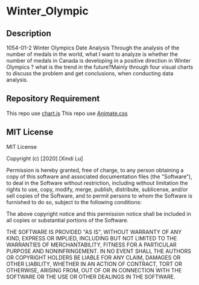 # Winter_Olympic

## Description
1054-01-2 Winter Olympics Date Analysis
 Through the analysis of the number of medals in the world, what I want to analyze is whether the number of medals in Canada is developing in a positive direction in Winter Olympics ? what is the trend in the future?Mainly through four visual charts to discuss the problem and get conclusions, when conducting data analysis.

## Repository Requirement
This repo use [chart.js](https://cdn.jsdelivr.net/npm/chart.js@2.9.3/dist/Chart.min.js)
This repo use [Animate.css](https://cdnjs.cloudflare.com/ajax/libs/animate.css/3.7.2/animate.min.css)


## MIT License
MIT License

Copyright (c) [2020] [Xindi Lu]

Permission is hereby granted, free of charge, to any person obtaining a copy
of this software and associated documentation files (the "Software"), to deal
in the Software without restriction, including without limitation the rights
to use, copy, modify, merge, publish, distribute, sublicense, and/or sell
copies of the Software, and to permit persons to whom the Software is
furnished to do so, subject to the following conditions:

The above copyright notice and this permission notice shall be included in all
copies or substantial portions of the Software.

THE SOFTWARE IS PROVIDED "AS IS", WITHOUT WARRANTY OF ANY KIND, EXPRESS OR
IMPLIED, INCLUDING BUT NOT LIMITED TO THE WARRANTIES OF MERCHANTABILITY,
FITNESS FOR A PARTICULAR PURPOSE AND NONINFRINGEMENT. IN NO EVENT SHALL THE
AUTHORS OR COPYRIGHT HOLDERS BE LIABLE FOR ANY CLAIM, DAMAGES OR OTHER
LIABILITY, WHETHER IN AN ACTION OF CONTRACT, TORT OR OTHERWISE, ARISING FROM,
OUT OF OR IN CONNECTION WITH THE SOFTWARE OR THE USE OR OTHER DEALINGS IN THE
SOFTWARE.